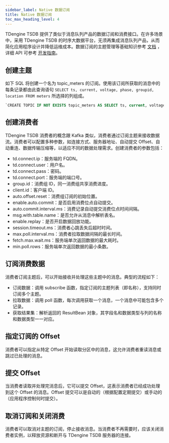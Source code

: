 ```yaml
---
sidebar_label: Native 数据订阅
title: Native 数据订阅
toc_max_heading_level: 4
---
```


TDengine TSDB 提供了类似于消息队列产品的数据订阅和消费接口。在许多场景中，采用 TDengine TSDB 的时序大数据平台，无须再集成消息队列产品，从而简化应用程序设计并降低运维成本。数据订阅的主题管理等基础知识参考 [文档](../topic/) ，详细 API 可参考 [开发指南](../../develop/tmq/)。

## 创建主题

如下 SQL 将创建一个名为 topic_meters 的订阅。使用该订阅所获取的消息中的每条记录都由此查询语句 `SELECT ts, current, voltage, phase, groupid, location FROM meters` 所选择的列组成。

```SQL
`CREATE TOPIC IF NOT EXISTS topic_meters AS SELECT ts, current, voltage, phase, groupid, location FROM meters`  
```

## 创建消费者

TDengine TSDB 消费者的概念跟 Kafka 类似，消费者通过订阅主题来接收数据流。消费者可以配置多种参数，如连接方式、服务器地址、自动提交 Offset、自动重连、数据传输压缩等，以适应不同的数据处理需求。创建消费者的参数包括：

- td.connect.ip：服务端的 FQDN。
- td.connect.user：用户名。
- td.connect.pass：密码。
- td.connect.port：服务端的端口号。
- group.id：消费组 ID，同一消费组共享消费进度。
- client.id：客户端 ID。
- auto.offset.reset：消费组订阅的初始位置。
- enable.auto.commit：是否启用消费位点自动提交。
- auto.commit.interval.ms：消费记录自动提交消费位点时间间隔。
- msg.with.table.name：是否允许从消息中解析表名。
- enable.replay：是否开启数据回放功能。
- session.timeout.ms：消费者心跳丢失后超时时间。
- max.poll.interval.ms：消费者拉取数据间隔的最长时间。
- fetch.max.wait.ms：服务端单次返回数据的最大耗时。
- min.poll.rows：服务端单次返回数据的最小条数。

## 订阅消费数据

消费者订阅主题后，可以开始接收并处理这些主题中的消息。典型的流程如下：

- 订阅数据：调用 subscribe 函数，指定订阅的主题列表（即名称），支持同时订阅多个主题。
- 拉取数据：调用 poll 函数，每次调用获取一个消息，一个消息中可能包含多个记录。
- 获取结果集：解析返回的 ResultBean 对象，其字段名和数据类型与列的名称和数据类型一一对应。

## 指定订阅的 Offset

消费者可以指定从特定 Offset 开始读取分区中的消息，这允许消费者重读消息或跳过已处理的消息。

## 提交 Offset

当消费者读取并处理完消息后，它可以提交 Offset，这表示消费者已经成功处理到这个 Offset 的消息。Offset 提交可以是自动的（根据配置定期提交）或手动的（应用程序控制何时提交）。

## 取消订阅和关闭消费

消费者可以取消对主题的订阅，停止接收消息。当消费者不再需要时，应该关闭消费者实例，以释放资源和断开与 TDengine TSDB 服务器的连接。  
